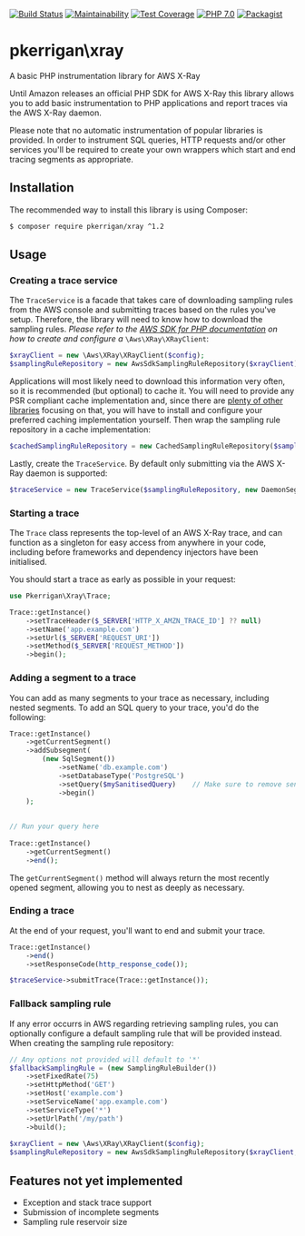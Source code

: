 [![Build Status](https://img.shields.io/travis/patrickkerrigan/php-xray.svg?style=flat-square)](https://travis-ci.org/patrickkerrigan/php-xray) [![Maintainability](https://api.codeclimate.com/v1/badges/548ad6b7c25bef8004cd/maintainability)](https://codeclimate.com/github/patrickkerrigan/php-xray/maintainability) [![Test Coverage](https://api.codeclimate.com/v1/badges/548ad6b7c25bef8004cd/test_coverage)](https://codeclimate.com/github/patrickkerrigan/php-xray/test_coverage) [![PHP 7.0](https://img.shields.io/badge/php-7.0-blue.svg?style=flat-square)](http://php.net/)  [![Packagist](https://img.shields.io/packagist/v/pkerrigan/xray.svg?style=flat-square)](https://packagist.org/packages/pkerrigan/xray)

# pkerrigan\xray
A basic PHP instrumentation library for AWS X-Ray

Until Amazon releases an official PHP SDK for AWS X-Ray this library allows you to add basic instrumentation to PHP applications and report traces via the AWS X-Ray daemon.

Please note that no automatic instrumentation of popular libraries is provided. In order to instrument SQL queries, HTTP requests and/or other services you'll be required to create your own wrappers which start and end tracing segments as appropriate.

## Installation

The recommended way to install this library is using Composer:

```bash
$ composer require pkerrigan/xray ^1.2
```

## Usage

### Creating a trace service

The `TraceService` is a facade that takes care of downloading sampling rules from the AWS console and submitting traces based on the rules you've setup. Therefore, the library will need to know how to download the sampling rules. *Please refer to the [AWS SDK for PHP documentation](https://aws.amazon.com/sdk-for-php/) on how to create and configure a* `\Aws\XRay\XRayClient`:

```php
$xrayClient = new \Aws\XRay\XRayClient($config);
$samplingRuleRepository = new AwsSdkSamplingRuleRepository($xrayClient);
```

Applications will most likely need to download this information very often, so it is recommended (but optional) to cache it. You will need to provide any PSR compliant cache implementation and, since there are [plenty of other libraries](https://packagist.org/providers/psr/simple-cache-implementation) focusing on that, you will have to install and configure your preferred caching implementation yourself. Then wrap the sampling rule repository in a cache implementation:

```php
$cachedSamplingRuleRepository = new CachedSamplingRuleRepository($samplingRuleRepository, $psrCacheImplementation);
```

Lastly, create the `TraceService`. By default only submitting via the AWS X-Ray daemon is supported:

```php
$traceService = new TraceService($samplingRuleRepository, new DaemonSegmentSubmitter());
```

### Starting a trace

The `Trace` class represents the top-level of an AWS X-Ray trace, and can function as a singleton for easy access from anywhere in your code, including before frameworks and dependency injectors have been initialised.

You should start a trace as early as possible in your request:

```php
use Pkerrigan\Xray\Trace;

Trace::getInstance()
    ->setTraceHeader($_SERVER['HTTP_X_AMZN_TRACE_ID'] ?? null)
    ->setName('app.example.com')
    ->setUrl($_SERVER['REQUEST_URI'])
    ->setMethod($_SERVER['REQUEST_METHOD'])
    ->begin(); 
```

### Adding a segment to a trace

You can add as many segments to your trace as necessary, including nested segments. To add an SQL query to your trace, you'd do the following:

```php
Trace::getInstance()
    ->getCurrentSegment()
    ->addSubsegment(
        (new SqlSegment())
            ->setName('db.example.com')
            ->setDatabaseType('PostgreSQL')
            ->setQuery($mySanitisedQuery)    // Make sure to remove sensitive data before passing in a query
            ->begin()    
    );
    
    
// Run your query here
    
Trace::getInstance()
    ->getCurrentSegment()
    ->end();
```

The `getCurrentSegment()` method will always return the most recently opened segment, allowing you to nest as deeply as necessary.

### Ending a trace

At the end of your request, you'll want to end and submit your trace.

```php
Trace::getInstance()
    ->end()
    ->setResponseCode(http_response_code());

$traceService->submitTrace(Trace::getInstance());
```


### Fallback sampling rule

If any error occurrs in AWS regarding retrieving sampling rules, you can optionally configure a default sampling rule that will be provided instead. When creating the sampling rule repository:

```php
// Any options not provided will default to '*'
$fallbackSamplingRule = (new SamplingRuleBuilder())
	->setFixedRate(75)
	->setHttpMethod('GET')
	->setHost('example.com')
	->setServiceName('app.example.com')
	->setServiceType('*')
	->setUrlPath('/my/path')
	->build();
	
$xrayClient = new \Aws\XRay\XRayClient($config);
$samplingRuleRepository = new AwsSdkSamplingRuleRepository($xrayClient, $fallbackSamplingRule);
```

## Features not yet implemented

* Exception and stack trace support
* Submission of incomplete segments
* Sampling rule reservoir size
